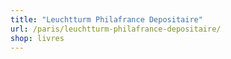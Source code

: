 ```yaml
---
title: "Leuchtturm Philafrance Depositaire"
url: /paris/leuchtturm-philafrance-depositaire/
shop: livres
---
```

